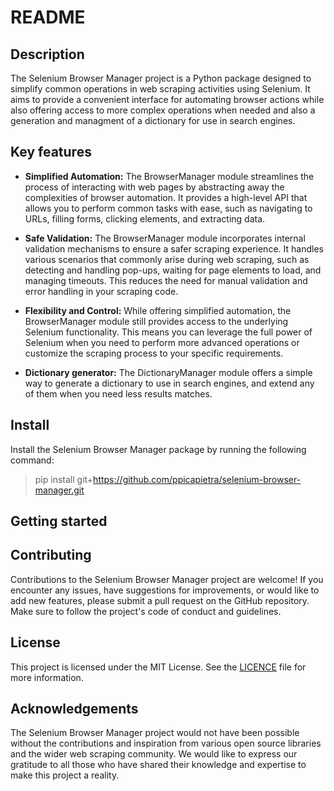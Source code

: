 # README

## Description

The Selenium Browser Manager project is a Python package designed to simplify common operations in web scraping activities using Selenium. It aims to provide a convenient interface for automating browser actions while also offering access to more complex operations when needed and also a generation and managment of a dictionary for use in search engines.

## Key features

- **Simplified Automation:** The BrowserManager module streamlines the process of interacting with web pages by abstracting away the complexities of browser automation. It provides a high-level API that allows you to perform common tasks with ease, such as navigating to URLs, filling forms, clicking elements, and extracting data.

- **Safe Validation:** The BrowserManager module incorporates internal validation mechanisms to ensure a safer scraping experience. It handles various scenarios that commonly arise during web scraping, such as detecting and handling pop-ups, waiting for page elements to load, and managing timeouts. This reduces the need for manual validation and error handling in your scraping code.

- **Flexibility and Control:** While offering simplified automation, the BrowserManager module still provides access to the underlying Selenium functionality. This means you can leverage the full power of Selenium when you need to perform more advanced operations or customize the scraping process to your specific requirements.

- **Dictionary generator:** The DictionaryManager module offers a simple way to generate a dictionary to use in search engines, and extend any of them when you need less results matches.

## Install

Install the Selenium Browser Manager package by running the following command:
> pip install git+<https://github.com/ppicapietra/selenium-browser-manager.git>

## Getting started


## Contributing

Contributions to the Selenium Browser Manager project are welcome! If you encounter any issues, have suggestions for improvements, or would like to add new features, please submit a pull request on the GitHub repository. Make sure to follow the project's code of conduct and guidelines.

## License

This project is licensed under the MIT License. See the [LICENCE](https://github.com/ppicapietra/selenium-browser-manager/blob/main/LICENSE "License details") file for more information.

## Acknowledgements

The Selenium Browser Manager project would not have been possible without the contributions and inspiration from various open source libraries and the wider web scraping community. We would like to express our gratitude to all those who have shared their knowledge and expertise to make this project a reality.
